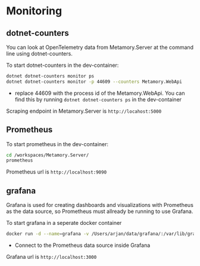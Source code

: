 # Monitoring

## dotnet-counters
You can look at OpenTelemetry data from Metamory.Server at the command line using dotnet-counters.

To start dotnet-counters in the dev-container:
```bash
dotnet dotnet-counters monitor ps
dotnet dotnet-counters monitor -p 44609 --counters Metamory.WebApi
```
* replace 44609 with the process id of the Metamory.WebApi. You can find this by running `dotnet dotnet-counters ps` in the dev-container

Scraping endpoint in Metamory.Server is `http://locahost:5000`

## Prometheus
To start prometheus in the dev-container:
```bash
cd /workspaces/Metamory.Server/
prometheus
```
Prometheus url is `http://localhost:9090`

## grafana
Grafana is used for creating dashboards and visualizations with Prometheus as the data source, so Prometheus must allready be running to use Grafana.

To start grafana in a seperate docker container
```bash
docker run -d --name=grafana -v /Users/arjan/data/grafana/:/var/lib/grafana -p 3000:3000 grafana/grafana
```
* Connect to the Prometheus data source inside Grafana

Grafana url is `http://localhost:3000`